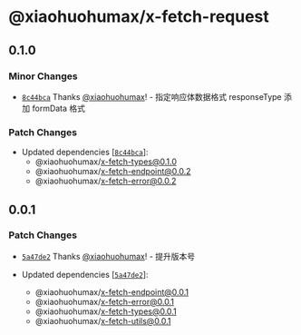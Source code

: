 # @xiaohuohumax/x-fetch-request

## 0.1.0

### Minor Changes

- [`8c44bca`](https://github.com/xiaohuohumax/x-fetch/commit/8c44bca2e13f57314f9e8eaf7b77774d5a71cd21) Thanks [@xiaohuohumax](https://github.com/xiaohuohumax)! - 指定响应体数据格式 responseType 添加 formData 格式

### Patch Changes

- Updated dependencies [[`8c44bca`](https://github.com/xiaohuohumax/x-fetch/commit/8c44bca2e13f57314f9e8eaf7b77774d5a71cd21)]:
  - @xiaohuohumax/x-fetch-types@0.1.0
  - @xiaohuohumax/x-fetch-endpoint@0.0.2
  - @xiaohuohumax/x-fetch-error@0.0.2

## 0.0.1

### Patch Changes

- [`5a47de2`](https://github.com/xiaohuohumax/x-fetch/commit/5a47de284bfe1d20b7e101982f76fb30cbc4a71c) Thanks [@xiaohuohumax](https://github.com/xiaohuohumax)! - 提升版本号

- Updated dependencies [[`5a47de2`](https://github.com/xiaohuohumax/x-fetch/commit/5a47de284bfe1d20b7e101982f76fb30cbc4a71c)]:
  - @xiaohuohumax/x-fetch-endpoint@0.0.1
  - @xiaohuohumax/x-fetch-error@0.0.1
  - @xiaohuohumax/x-fetch-types@0.0.1
  - @xiaohuohumax/x-fetch-utils@0.0.1

